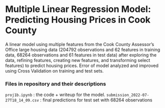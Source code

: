# Multiple Linear Regression Model: Predicting Housing Prices in Cook County

A linear model using multiple features from the Cook County Assessor’s Office large housing data (204792 observations and 62 features in training data, 68264 observations and 61 features in test data) after exploring the data, refining features, creating new features, and transforming select features) to predict housing prices. Error of model analyzed and improved using Cross Validation on training and test sets.

### Files in repository and their descriptions

`proj1b.ipynb` : the code + writeup for the model.
`submission_2022-07-27T18_14_09.csv` : final predictions for test set with 68264 observations
